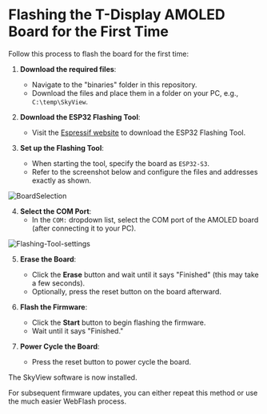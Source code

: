 # Flashing the T-Display AMOLED Board for the First Time

Follow this process to flash the board for the first time:

1. **Download the required files**:  
    - Navigate to the "binaries" folder in this repository.  
    - Download the files and place them in a folder on your PC, e.g., `C:\temp\SkyView`.

2. **Download the ESP32 Flashing Tool**:  
    - Visit the [Espressif website](https://docs.espressif.com/projects/esp-test-tools/en/latest/esp32/production_stage/tools/flash_download_tool.html) to download the ESP32 Flashing Tool.

3. **Set up the Flashing Tool**:  
    - When starting the tool, specify the board as `ESP32-S3`.  
    - Refer to the screenshot below and configure the files and addresses exactly as shown.


![BoardSelection](https://github.com/slash-bit/SkyView-AMOLED-round-1.75-TFT_eSPI/blob/main/Documentation/images/AMOLED_Board_Flashing_setting.png)

4. **Select the COM Port**:  
    - In the `COM:` dropdown list, select the COM port of the AMOLED board (after connecting it to your PC).


![Flashing-Tool-settings](https://github.com/slash-bit/SkyView-AMOLED-round-1.75-TFT_eSPI/blob/main/Documentation/images/Flashing_Tool_Settings.png)


5. **Erase the Board**:  
    - Click the **Erase** button and wait until it says "Finished" (this may take a few seconds).  
    - Optionally, press the reset button on the board afterward.

6. **Flash the Firmware**:  
    - Click the **Start** button to begin flashing the firmware.  
    - Wait until it says "Finished."

7. **Power Cycle the Board**:  
    - Press the reset button to power cycle the board.

The SkyView software is now installed.  

For subsequent firmware updates, you can either repeat this method or use the much easier WebFlash process.







